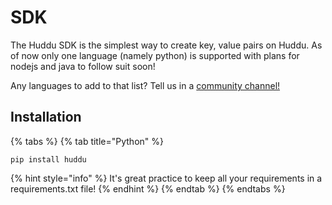 # SDK

The Huddu SDK is the simplest way to create key, value pairs on Huddu. As of now only one language (namely python) is supported with plans for nodejs and java to follow suit soon!

Any languages to add to that list? Tell us in a [community channel!](../other/community.md)

## Installation

{% tabs %}
{% tab title="Python" %}
```
pip install huddu
```

{% hint style="info" %}
It's great practice to keep all your requirements in a requirements.txt file!
{% endhint %}
{% endtab %}
{% endtabs %}

